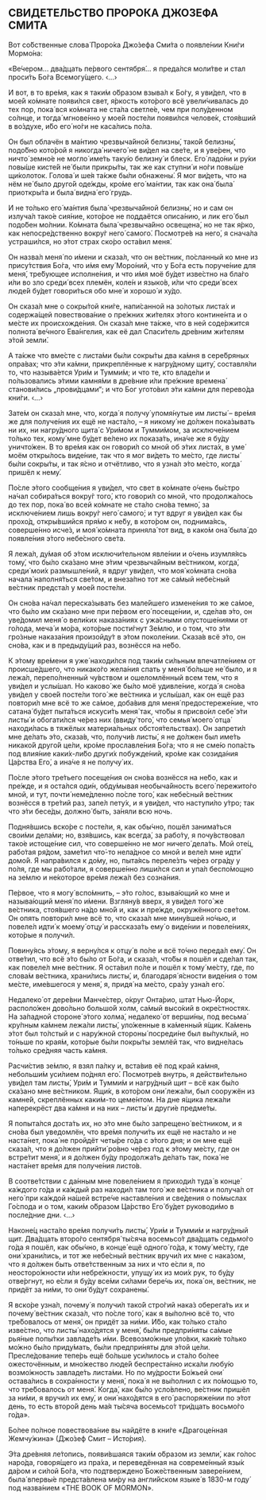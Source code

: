 ## СВИДЕ́ТЕЛЬСТВО ПРОРО́КА ДЖО́ЗЕФА СМИ́ТА

Вот со́бственные слова́ Проро́ка Джо́зефа Сми́та о появле́нии Кни́ги Мормо́на:

«Ве́чером… два́дцать пе́рвого сентября́… я преда́лся моли́тве и стал проси́ть Бо́га Всемогу́щего. ‹…›

И вот, в то вре́мя, как я таки́м о́бразом взыва́л к Бо́гу, я уви́дел, что в мое́й ко́мнате появи́лся свет, я́ркость кото́рого всё увели́чивалась до тех пор, пока́ вся ко́мната не ста́ла светле́е, чем при полу́денном со́лнце, и тогда́ мгнове́нно у мое́й посте́ли появи́лся челове́к, стоя́вший в во́здухе, и́бо его́ но́ги не каса́лись по́ла.

Он был облачён в ма́нтию чрезвыча́йной белизны́, тако́й белизны́, подо́бно кото́рой я никогда́ ничего́ не ви́дел на све́те, и я уве́рен, что ничто́ земно́е не могло́ име́ть таку́ю белизну́ и блеск. Его́ ладо́ни и ру́ки повы́ше кисте́й не́ были прикры́ты, так же как ступни́ и но́ги повы́ше щи́колоток. Голова́ и ше́я та́кже бы́ли обнажены́. Я мог ви́деть, что на нём не́ было друго́й оде́жды, кро́ме его́ ма́нтии, так как она́ была́ приоткры́та и была́ видна́ его́ грудь.

И не то́лько его́ ма́нтия была́ чрезвыча́йной белизны́, но и сам он излуча́л тако́е сия́ние, кото́рое не поддаётся описа́нию, и лик его́ был подо́бен мо́лнии. Ко́мната была́ чрезвыча́йно освещена́, но не так я́рко, как непосре́дственно вокру́г него́ самого́. Посмотре́в на него́, я снача́ла устраши́лся, но э́тот страх ско́ро оста́вил меня́.

Он назва́л меня́ по и́мени и сказа́л, что он ве́стник, по́сланный ко мне из прису́тствия Бо́га, что и́мя ему́ Моро́ний, что у Бо́га есть поруче́ние для меня́, тре́бующее исполне́ния, и что и́мя моё бу́дет изве́стно на бла́го и́ли во зло среди́ всех племён, коле́н и языко́в, и́ли что среди́ всех люде́й бу́дет говори́ться обо мне́ и хорошо́ и ху́до.

Он сказа́л мне о сокры́той кни́ге, напи́санной на зо́лотых листа́х и содержа́щей повествова́ние о пре́жних жи́телях э́того контине́нта и о ме́сте их происхожде́ния. Он сказа́л мне та́кже, что в ней соде́ржится полнота́ ве́чного Ева́нгелия, как её дал Спаси́тель дре́вним жи́телям э́той земли́.

А та́кже что вме́сте с листа́ми бы́ли сокры́ты два ка́мня в сере́бряных опра́вах; что э́ти ка́мни, прикреплённые к нагру́дному щиту́, составля́ли то, что называ́ется Ури́м и Тумми́м; и что те, кто владе́ли и по́льзовались э́тими камня́ми в дре́вние и́ли пре́жние времена́ станови́лись „прови́дцами“; и что Бог угото́вил э́ти ка́мни для перево́да кни́ги. ‹…›

Зате́м он сказа́л мне, что, когда́ я получу́ упомя́нутые им листы́ – вре́мя же для получе́ния их ещё не наста́ло, – я никому́ не до́лжен пока́зывать ни их, ни нагру́дного щита́ с Ури́мом и Тумми́мом, за исключе́нием то́лько тех, кому́ мне бу́дет ве́лено их показа́ть, ина́че же я бу́ду уничто́жен. В то вре́мя как он говори́л со мной об э́тих листа́х, в уме́ моём откры́лось виде́ние, так что я мог ви́деть то ме́сто, где листы́ бы́ли сокры́ты, и так я́сно и отчётливо, что я узна́л э́то ме́сто, когда́ пришёл к нему́.

По́сле э́того сообще́ния я уви́дел, что свет в ко́мнате о́чень бы́стро на́чал собира́ться вокру́г того́, кто говори́л со мной, что продолжа́лось до тех пор, пока́ во всей ко́мнате не ста́ло сно́ва темно́, за исключе́нием лишь вокру́г него́ самого́; и тут вдруг я уви́дел как бы прохо́д, откры́вшийся пря́мо к не́бу, в кото́ром он, поднима́ясь, соверше́нно исче́з, и моя́ ко́мната приняла́ тот вид, в како́м она́ была́ до появле́ния э́того небе́сного све́та.

Я лежа́л, ду́мая об э́том исключи́тельном явле́нии и о́чень изумля́ясь тому́, что бы́ло ска́зано мне э́тим чрезвыча́йным ве́стником, когда́, среди́ мои́х размышле́ний, я вдруг уви́дел, что моя́ ко́мната сно́ва начала́ наполня́ться све́том, и внеза́пно тот же са́мый небе́сный ве́стник предста́л у мое́й посте́ли.

Он сно́ва на́чал переска́зывать без мале́йшего измене́ния то же са́мое, что бы́ло им ска́зано мне при пе́рвом его́ посеще́нии, и, сде́лав э́то, он уве́домил меня́ о вели́ких наказа́ниях с ужа́сными опустоше́ниями от го́лода, меча́ и мо́ра, кото́рые пости́гнут Зе́млю, и о том, что э́ти гро́зные наказа́ния произойду́т в э́том поколе́нии. Сказа́в всё э́то, он сно́ва, как и в предыду́щий раз, вознёсся на не́бо.

К э́тому вре́мени я уже́ находи́лся под таки́м си́льным впечатле́нием от происше́дшего, что никако́го жела́ния спать у меня́ бо́льше не́ было, и я лежа́л, перепо́лненный чу́вством и ошеломлённый всем тем, что я уви́дел и услы́шал. Но каково́ же бы́ло моё удивле́ние, когда́ я сно́ва уви́дел у свое́й посте́ли того́ же ве́стника и услы́шал, как он ещё раз повтори́л мне всё то же са́мое, доба́вив для меня́ предостереже́ние, что сатана́ бу́дет пыта́ться искуси́ть меня́ так, что́бы я присво́ил себе́ э́ти листы́ и обогати́лся че́рез них (ввиду́ того́, что семья́ моего́ отца́ находи́лась в тяжёлых материа́льных обстоя́тельствах). Он запрети́л мне де́лать э́то, сказа́в, что, получи́в листы́, я не до́лжен был име́ть никако́й друго́й це́ли, кро́ме прославле́ния Бо́га; что я не сме́ю попа́сть под влия́ние каки́х-ли́бо други́х побужде́ний, кро́ме как созида́ния Ца́рства Его́, а ина́че я не получу́ их.

По́сле э́того тре́тьего посеще́ния он сно́ва вознёсся на не́бо, как и пре́жде, и я оста́лся оди́н, обду́мывая необыча́йность всего́ пережито́го мной, и тут, почти́ неме́дленно по́сле того́, как небе́сный ве́стник вознёсся в тре́тий раз, запе́л пету́х, и я уви́дел, что наступи́ло у́тро; так что э́ти бесе́ды, должно́ быть, за́няли всю ночь.

Подня́вшись вско́ре с посте́ли, я, как обы́чно, пошёл занима́ться свои́ми дела́ми; но, взя́вшись, как всегда́, за рабо́ту, я почу́вствовал тако́е истоще́ние сил, что соверше́нно не мог ничего́ дела́ть. Мой оте́ц, рабо́тая ря́дом, заме́тил что́-то нела́дное со мной и веле́л мне идти́ домо́й. Я напра́вился к до́му, но, пыта́ясь переле́зть че́рез огра́ду у по́ля, где мы рабо́тали, я соверше́нно лиши́лся сил и упа́л беспо́мощно на зе́млю и не́которое вре́мя лежа́л без созна́ния.

Пе́рвое, что я могу́ вспо́мнить, – э́то го́лос, взыва́ющий ко мне и называ́ющий меня́ по и́мени. Взгляну́в вверх, я уви́дел того́ же ве́стника, стоя́вшего на́до мно́й и, как и пре́жде, окружённого све́том. Он опять повтори́л мне всё то, что сказа́л мне мину́вшей но́чью, и повеле́л идти́ к моему́ отцу́ и рассказа́ть ему́ о виде́нии и повеле́ниях, кото́рые я получи́л.

Повину́ясь э́тому, я верну́лся к отцу́ в по́ле и всё то́чно переда́л ему́. Он отве́тил, что всё э́то бы́ло от Бо́га, и сказа́л, что́бы я пошёл и сде́лал так, как повеле́л мне ве́стник. Я оста́вил по́ле и пошёл к тому́ ме́сту, где, по слова́м ве́стника, храни́лись листы́, и, благодаря́ я́сности виде́ния о том ме́сте, име́вшегося у меня́, я, придя́ на ме́сто, сра́зу узна́л его́.

Недалеко́ от дере́вни Манче́стер, о́круг Онта́рио, штат Нью-Йорк, располо́жен дово́льно большо́й холм, са́мый высо́кий в окре́стностях. На за́падной стороне́ э́того холма́, недалеко́ от верши́ны, под весьма́ кру́пным ка́мнем лежа́ли листы́, уло́женные в ка́менный я́щик. Ка́мень э́тот был то́лстый и с нару́жной стороны́ посреди́не был вы́пуклый, но то́ньше по края́м, кото́рые бы́ли покры́ты землёй так, что видне́лась то́лько сре́дняя часть ка́мня.

Расчи́стив зе́млю, я взял па́лку и, вста́вив её под край ка́мня, небольши́м уси́лием по́днял его́. Посмотре́в внутрь, я действи́тельно уви́дел там листы́, Ури́м и Тумми́м и нагру́дный щит – всё как бы́ло ска́зано мне ве́стником. Ящи́к, в кото́ром они́ лежа́ли, был сооружён из камне́й, скреплённых каки́м-то цеме́нтом. На дне я́щика лежа́ли наперекрёст два ка́мня и на них – листы́ и други́е предме́ты.

Я попыта́лся доста́ть их, но э́то мне бы́ло запрещено́ ве́стником, и я сно́ва был уведомлён, что вре́мя получи́ть их ещё не наста́ло и не наста́нет, пока́ не пройдёт четы́ре го́да с э́того дня; и он мне ещё сказа́л, что я до́лжен прийти́ ро́вно че́рез год к э́тому ме́сту, где он встре́тит меня́, и я до́лжен бу́ду продолжа́ть де́лать так, пока́ не наста́нет вре́мя для получе́ния листо́в.

В соотве́тствии с да́нным мне повеле́нием я приходи́л туда́ в конце́ ка́ждого го́да и ка́ждый раз находи́л там того́ же ве́стника и получа́л от него́ при ка́ждой на́шей встре́че наставле́ния и све́дения о по́мыслах Го́спода и о том, каки́м о́бразом Ца́рство Его́ бу́дет руководи́мо в после́дние дни. ‹…›

Наконе́ц наста́ло вре́мя получи́ть листы́, Ури́м и Тумми́м и нагру́дный щит. Два́дцать второ́го сентября́ ты́сяча восемьсо́т два́дцать седьмо́го го́да я пошёл, как обы́чно, в конце́ ещё одного́ го́да, к тому́ ме́сту, где они́ храни́лись, и тот же небе́сный ве́стник вручи́л их мне с нака́зом, что я до́лжен быть отве́тственным за них и что е́сли я, по неосторо́жности и́ли небре́жности, упущу́ их из мои́х рук, то бу́ду отве́ргнут, но е́сли я бу́ду все́ми си́лами бере́чь их, пока́ он, ве́стник, не придёт за ни́ми, то они́ бу́дут сохранены́.

Я вско́ре узна́л, почему́ я получи́л тако́й стро́гий нака́з оберега́ть их и почему́ ве́стник сказа́л, что по́сле того́, как я вы́полню всё то, что тре́бовалось от меня́, он придёт за ни́ми. И́бо, как то́лько ста́ло изве́стно, что листы́ нахо́дятся у меня́, бы́ли предпри́няты са́мые рья́ные попы́тки завладе́ть и́ми. Всевозмо́жные уло́вки, каки́е то́лько мо́жно бы́ло приду́мать, бы́ли предпри́няты для э́той це́ли. Пресле́дование тепе́рь ещё бо́льше уси́лилось и ста́ло бо́лее ожесточённым, и мно́жество люде́й беспреста́нно иска́ли любу́ю возмо́жность завладе́ть листа́ми. Но по му́дрости Бо́жьей они́ остава́лись в сохра́нности у меня́, пока́ я не вы́полнил с их по́мощью то, что тре́бовалось от меня́. Когда́, как бы́ло усло́влено, ве́стник пришёл за ни́ми, я вручи́л их ему́, и они́ нахо́дятся в его́ распоряже́нии по э́тот день, то есть второ́й день ма́я ты́сяча восемьсо́т три́дцать восьмо́го го́да».

Бо́лее по́лное повествова́ние вы найдёте в кни́ге «Драгоце́нная Жемчу́жина» (Джо́зеф Смит – Исто́рия).

Э́та дре́вняя ле́топись, появи́вшаяся таки́м о́бразом из земли́, как го́лос наро́да, говоря́щего из пра́ха, и переведённая на совреме́нный язы́к да́ром и си́лой Бо́га, что подтверждено́ Боже́ственным завере́нием, была́ впервы́е предста́влена ми́ру на англи́йском языке́ в 1830-м году́ под назва́нием «THE BOOK OF MORMON».

<div style="page-break-after: always;"></div>
